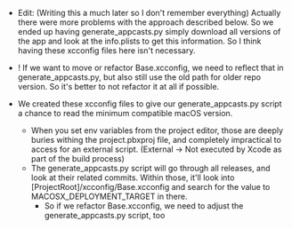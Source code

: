 
- Edit: (Writing this a much later so I don't remember everything) Actually there were more problems with the approach described below. So we ended up having generate_appcasts.py simply download all versions of the app and look at the info.plists to get this information. So I think having these xcconfig files here isn't necessary.

- ! If we want to move or refactor Base.xcconfig, we need to reflect that in generate_appcasts.py, but also still use the old path for older repo version. So it's better to not refactor it at all if possible.
- We created these xcconfig files to give our generate_appcasts.py script a chance to read the minimum compatible macOS version.
    - When you set env variables from the project editor, those are deeply buries withing the project.pbxproj file, and completely impractical to access for an external script. (External -> Not executed by Xcode as part of the build process)
    - The generate_appcasts.py script will go through all releases, and look at their related commits. Within those, it'll look into [ProjectRoot]/xcconfig/Base.xcconfig and search for the value to MACOSX_DEPLOYMENT_TARGET in there.
        - So if we refactor Base.xcconfig, we need to adjust the generate_appcasts.py script, too

